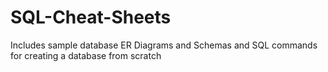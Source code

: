 # SQL-Cheat-Sheets
Includes sample database ER Diagrams and Schemas and SQL commands for creating a database from scratch
